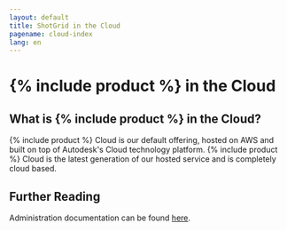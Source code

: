 ```yaml
---
layout: default
title: ShotGrid in the Cloud
pagename: cloud-index
lang: en
---
```


# {% include product %} in the Cloud

## What is {% include product %} in the Cloud?

{% include product %} Cloud is our default offering, hosted on AWS and built on top of Autodesk's Cloud technology platform. {% include product %} Cloud is the latest generation of our hosted service and is completely cloud based.

## Further Reading

Administration documentation can be found [here](https://support.shotgunsoftware.com/hc/en-us/categories/202866127-Shotgun-Admin-Guide).
